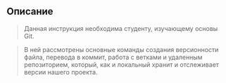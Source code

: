 ## Описание
>Данная инструкция необходима студенту, изучающему основы Git. 
 
> В ней рассмотрены основные команды создания версионности файла, перевода в коммит, работа с ветками и удаленным репозиторием, который, как и локальный хранит и отслеживает версии нашего проекта.